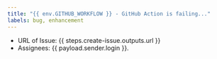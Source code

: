 ```yaml
---
title: "{{ env.GITHUB_WORKFLOW }} - GitHub Action is failing..."
labels: bug, enhancement
---
```


- URL of Issue: {{ steps.create-issue.outputs.url }}
- Assignees: {{ payload.sender.login }}.
